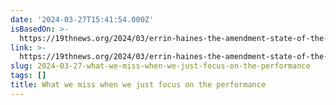 ```yaml
---
date: '2024-03-27T15:41:54.000Z'
isBasedOn: >-
  https://19thnews.org/2024/03/errin-haines-the-amendment-state-of-the-union-sxsw-oscars/
link: >-
  https://19thnews.org/2024/03/errin-haines-the-amendment-state-of-the-union-sxsw-oscars/
slug: 2024-03-27-what-we-miss-when-we-just-focus-on-the-performance
tags: []
title: What we miss when we just focus on the performance
---
```


